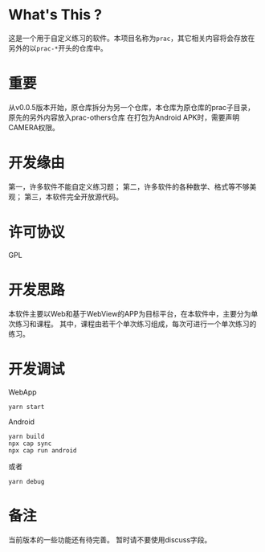 # What's This ?
这是一个用于自定义练习的软件。本项目名称为`prac`，其它相关内容将会存放在另外的以`prac-*`开头的仓库中。

# 重要
从v0.0.5版本开始，原仓库拆分为另一个仓库，本仓库为原仓库的prac子目录，原先的另外内容放入prac-others仓库
在打包为Android APK时，需要声明CAMERA权限。

# 开发缘由
第一，许多软件不能自定义练习题；
第二，许多软件的各种数学、格式等不够美观；
第三，本软件完全开放源代码。

# 许可协议
GPL

# 开发思路
本软件主要以Web和基于WebView的APP为目标平台，在本软件中，主要分为单次练习和课程。
其中，课程由若干个单次练习组成，每次可进行一个单次练习的练习。

# 开发调试
WebApp
```
yarn start
```
Android
```
yarn build
npx cap sync
npx cap run android
```
或者
```
yarn debug
```

# 备注
当前版本的一些功能还有待完善。
暂时请不要使用discuss字段。
